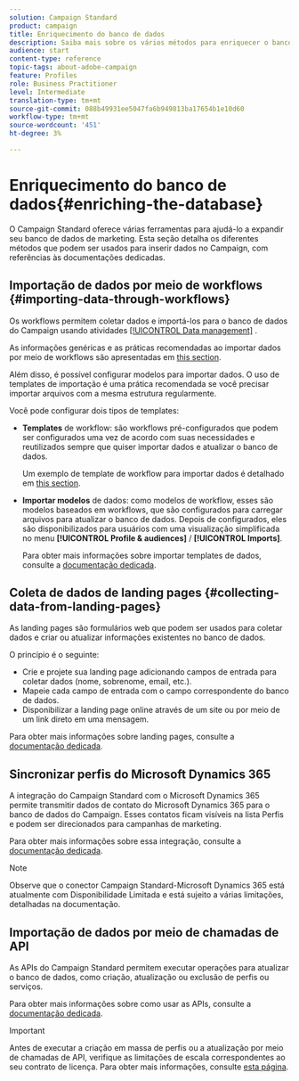 ```yaml
---
solution: Campaign Standard
product: campaign
title: Enriquecimento do banco de dados
description: Saiba mais sobre os vários métodos para enriquecer o banco de dados.
audience: start
content-type: reference
topic-tags: about-adobe-campaign
feature: Profiles
role: Business Practitioner
level: Intermediate
translation-type: tm+mt
source-git-commit: 088b49931ee5047fa6b949813ba17654b1e10d60
workflow-type: tm+mt
source-wordcount: '451'
ht-degree: 3%

---
```



# Enriquecimento do banco de dados{#enriching-the-database}

O Campaign Standard oferece várias ferramentas para ajudá-lo a expandir seu banco de dados de marketing. Esta seção detalha os diferentes métodos que podem ser usados para inserir dados no Campaign, com referências às documentações dedicadas.

## Importação de dados por meio de workflows {#importing-data-through-workflows}

Os workflows permitem coletar dados e importá-los para o banco de dados do Campaign usando atividades [[!UICONTROL Data management]](../../automating/using/about-data-management-activities.md) .

As informações genéricas e as práticas recomendadas ao importar dados por meio de workflows são apresentadas em [this section](../../automating/using/about-data-import-and-export.md).

Além disso, é possível configurar modelos para importar dados. O uso de templates de importação é uma prática recomendada se você precisar importar arquivos com a mesma estrutura regularmente.

Você pode configurar dois tipos de templates:

* **Templates** de workflow: são workflows pré-configurados que podem ser configurados uma vez de acordo com suas necessidades e reutilizados sempre que quiser importar dados e atualizar o banco de dados.

   Um exemplo de template de workflow para importar dados é detalhado em [this section](../../automating/using/creating-import-workflow-templates.md).

* **Importar modelos** de dados: como modelos de workflow, esses são modelos baseados em workflows, que são configurados para carregar arquivos para atualizar o banco de dados. Depois de configurados, eles são disponibilizados para usuários com uma visualização simplificada no menu **[!UICONTROL Profile & audiences]** / **[!UICONTROL Imports]**.

   Para obter mais informações sobre importar templates de dados, consulte a [documentação dedicada](../../automating/using/importing-data-with-import-templates.md).

## Coleta de dados de landing pages {#collecting-data-from-landing-pages}

As landing pages são formulários web que podem ser usados para coletar dados e criar ou atualizar informações existentes no banco de dados.

O princípio é o seguinte:

* Crie e projete sua landing page adicionando campos de entrada para coletar dados (nome, sobrenome, email, etc.).
* Mapeie cada campo de entrada com o campo correspondente do banco de dados.
* Disponibilizar a landing page online através de um site ou por meio de um link direto em uma mensagem.

Para obter mais informações sobre landing pages, consulte a [documentação dedicada](../../channels/using/getting-started-with-landing-pages.md).

## Sincronizar perfis do Microsoft Dynamics 365

A integração do Campaign Standard com o Microsoft Dynamics 365 permite transmitir dados de contato do Microsoft Dynamics 365 para o banco de dados do Campaign.
Esses contatos ficam visíveis na lista Perfis e podem ser direcionados para campanhas de marketing.

Para obter mais informações sobre essa integração, consulte a [documentação dedicada](../../integrating/using/d365-acs-get-started.md).

>[!NOTE]
>
>Observe que o conector Campaign Standard-Microsoft Dynamics 365 está atualmente com Disponibilidade Limitada e está sujeito a várias limitações, detalhadas na documentação.

## Importação de dados por meio de chamadas de API

As APIs do Campaign Standard permitem executar operações para atualizar o banco de dados, como criação, atualização ou exclusão de perfis ou serviços.

Para obter mais informações sobre como usar as APIs, consulte a [documentação dedicada](../../api/using/get-started-apis.md).

>[!IMPORTANT]
>
>Antes de executar a criação em massa de perfis ou a atualização por meio de chamadas de API, verifique as limitações de escala correspondentes ao seu contrato de licença. Para obter mais informações, consulte [esta página](https://helpx.adobe.com/legal/product-descriptions/campaign-standard.html#ITInfrastructureResourcesbyActiveProfilesTiers).
